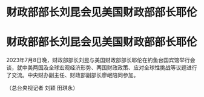 # 财政部部长刘昆会见美国财政部部长耶伦

# 财政部部长刘昆会见美国财政部部长耶伦

2023年7月8日晚，财政部部长刘昆与美国财政部部长耶伦在钓鱼台国宾馆举行会谈，就中美两国及全球宏观经济形势、两国财政政策、应对全球性挑战等议题进行了交流。中央财办副主任、财政部副部长廖岷陪同参加。

（总台央视记者 刘颖 田琪永）

